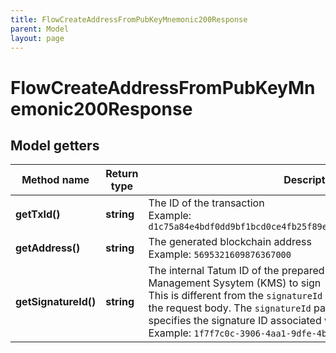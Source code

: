 ```yaml
---
title: FlowCreateAddressFromPubKeyMnemonic200Response
parent: Model
layout: page
---
```


# FlowCreateAddressFromPubKeyMnemonic200Response

## Model getters

Method name | Return type | Description | Notes
------------ | ------------- | ------------- | -------------
**getTxId()** | **string** | The ID of the transaction <br>Example: `d1c75a84e4bdf0dd9bf1bcd0ce4fb25f89e2ed3c5e9574dbca2760b52c428717` |
**getAddress()** | **string** | The generated blockchain address <br>Example: `5695321609876367000` |
**getSignatureId()** | **string** | The internal Tatum ID of the prepared transaction for Key Management Sysytem (KMS) to sign<br/>This is different from the <code>signatureId</code> parameter that you provided in the request body. The <code>signatureId</code> parameter in the request body specifies the signature ID associated with the private key in KMS. <br>Example: `1f7f7c0c-3906-4aa1-9dfe-4b67c43918f6` |

